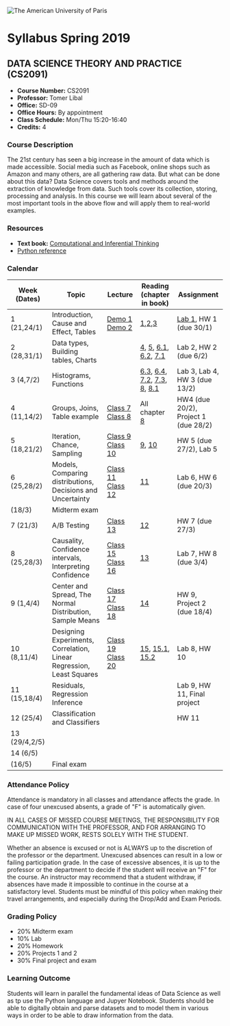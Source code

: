 ![The American University of Paris](https://upload.wikimedia.org/wikipedia/en/4/4c/American_University_of_Paris.png)
# Syllabus Spring 2019
## DATA SCIENCE THEORY AND PRACTICE (CS2091)

* **Course Number:** CS2091
* **Professor:** Tomer Libal
* **Office:** SD-09
* **Office Hours:** By appointment
* **Class Schedule:** Mon/Thu 15:20-16:40
* **Credits:** 4

### Course Description
The 21st century has seen a big increase in the amount of data which is
made accessible. Social media such as
Facebook, online shops such as Amazon and many others, are all gathering
raw data. But what can be done about
this data?
Data Science covers tools and methods around the extraction of knowledge
from data. Such tools cover its
collection, storing, processing and analysis. In this course we will
learn about several of the most important tools in
the above flow and will apply them to real-world examples.

### Resources

* **Text book:** [Computational and Inferential Thinking](https://aup-cs2091.github.io/textbook/)
* [Python
  reference](https://aup-cs2091.github.io/Syllabus/reference.html)

### Calendar

| Week (Dates)  | Topic   | Lecture  | Reading (chapter in book)  | Assignment  |
|---|---|---|---|---|
| 1 (21,24/1)  | Introduction, Cause and Effect, Tables  | [Demo 1](https://jhub.aup.edu/hub/user-redirect/git-pull?repo=https%3A%2F%2Fgithub.com%2FAUP-CS2091%2Fclass&urlpath=notebooks%2Fclass%2Fweek1%2Flec01.ipynb) [Demo 2](https://jhub.aup.edu/hub/user-redirect/git-pull?repo=https%3A%2F%2Fgithub.com%2FAUP-CS2091%2Fclass&urlpath=notebooks%2Fclass%2Fweek1%2Flec02.ipynb)| [1](https://aup-cs2091.github.io/textbook/chapters/01/what-is-data-science),[2](https://aup-cs2091.github.io/textbook/chapters/02/causality-and-experiments),[3](https://aup-cs2091.github.io/textbook/chapters/03/programming-in-python)  | [Lab 1](https://jhub.aup.edu/hub/user-redirect/git-pull?repo=https%3A%2F%2Fgithub.com%2FAUP-CS2091%2Fclass&urlpath=notebooks%2Fclass%2Fweek1%2Flab01%2Flab01.ipynb), HW 1 (due 30/1)  |
| 2 (28,31/1)  | Data types, Building tables, Charts  |   | [4](https://aup-cs2091.github.io/textbook/chapters/04/Data_Types), [5](https://aup-cs2091.github.io/textbook/chapters/05/Sequences), [6.1](https://aup-cs2091.github.io/textbook/chapters/06/1/Sorting_Rows), [6.2](https://aup-cs2091.github.io/textbook/chapters/06/2/Selecting_Rows), [7.1](https://aup-cs2091.github.io/textbook/chapters/07/1/Visualizing_Categorical_Distributions)  | Lab 2, HW 2 (due 6/2)  |
| 3 (4,7/2)  | Histograms, Functions |   | [6.3](https://aup-cs2091.github.io/textbook/chapters/06/3/Example_Trends_in_the_Population_of_the_United_States), [6.4](https://aup-cs2091.github.io/textbook/chapters/06/4/Example_Gender_Ratio_in_the_US_Population), [7.2](https://aup-cs2091.github.io/textbook/chapters/07/2/Visualizing_Numerical_Distributions), [7.3](https://aup-cs2091.github.io/textbook/chapters/07/3/Overlaid_Graphs), [8](https://aup-cs2091.github.io/textbook/chapters/08/Functions_and_Tables), [8.1](https://aup-cs2091.github.io/textbook/chapters/08/1/Applying_a_Function_to_a_Column) | Lab 3, Lab 4, HW 3 (due 13/2)  |
| 4 (11,14/2)  | Groups, Joins, Table example  | [Class 7](https://jhub.aup.edu/hub/user-redirect/git-pull?repo=https%3A%2F%2Fgithub.com%2FAUP-CS2091%2Fclass&urlpath=notebooks%2Fclass%2Fweek4%2Fclass7.ipynb) [Class 8](https://jhub.aup.edu/hub/user-redirect/git-pull?repo=https%3A%2F%2Fgithub.com%2FAUP-CS2091%2Fclass&urlpath=notebooks%2Fclass%2Fweek4%2Fclass8.ipynb)| All chapter [8](https://aup-cs2091.github.io/textbook/chapters/08/Functions_and_Tables)  |  HW4 (due 20/2), Project 1 (due 28/2) |
| 5 (18,21/2)  | Iteration, Chance, Sampling  | [Class 9](https://jhub.aup.edu/hub/user-redirect/git-pull?repo=https%3A%2F%2Fgithub.com%2FAUP-CS2091%2Fclass&urlpath=notebooks%2Fclass%2Fweek5%2Fclass9.ipynb) [Class 10](https://jhub.aup.edu/hub/user-redirect/git-pull?repo=https%3A%2F%2Fgithub.com%2FAUP-CS2091%2Fclass&urlpath=notebooks%2Fclass%2Fweek5%2Fclass10.ipynb) | [9](https://aup-cs2091.github.io/textbook/chapters/09/Randomness), [10](https://aup-cs2091.github.io/textbook/chapters/10/Sampling_and_Empirical_Distributions) | HW 5 (due 27/2), Lab 5  |
| 6 (25,28/2)  | Models, Comparing distributions, Decisions and Uncertainty | [Class 11](https://jhub.aup.edu/hub/user-redirect/git-pull?repo=https%3A%2F%2Fgithub.com%2FAUP-CS2091%2Fclass&urlpath=notebooks%2Fclass%2Fweek6%2Fclass11.ipynb) [Class 12](https://jhub.aup.edu/hub/user-redirect/git-pull?repo=https%3A%2F%2Fgithub.com%2FAUP-CS2091%2Fclass&urlpath=notebooks%2Fclass%2Fweek6%2Fclass12.ipynb) | [11](https://aup-cs2091.github.io/textbook/chapters/11/Testing_Hypotheses)  | Lab 6, HW 6 (due 20/3)  |
| (18/3)  | Midterm exam  |   |   |   |
| 7 (21/3)  | A/B Testing  | [Class 13](https://jhub.aup.edu/hub/user-redirect/git-pull?repo=https%3A%2F%2Fgithub.com%2FAUP-CS2091%2Fclass&urlpath=notebooks%2Fclass%2Fweek7%2Fclass13.ipynb)  | [12](https://aup-cs2091.github.io/textbook/chapters/12/Comparing_Two_Samples) |HW 7 (due 27/3) |
| 8 (25,28/3)  | Causality, Confidence intervals, Interpreting Confidence| [Class 15](https://jhub.aup.edu/hub/user-redirect/git-pull?repo=https%3A%2F%2Fgithub.com%2FAUP-CS2091%2Fclass&urlpath=notebooks%2Fclass%2Fweek8%2Fclass15.ipynb) [Class 16](https://jhub.aup.edu/hub/user-redirect/git-pull?repo=https%3A%2F%2Fgithub.com%2FAUP-CS2091%2Fclass&urlpath=notebooks%2Fclass%2Fweek8%2Fclass16.ipynb) | [13](https://aup-cs2091.github.io/textbook/chapters/13/Estimation)| Lab 7, HW 8 (due 3/4)|
| 9 (1,4/4)  | Center and Spread, The Normal Distribution, Sample Means  |  [Class 17](https://jhub.aup.edu/hub/user-redirect/git-pull?repo=https%3A%2F%2Fgithub.com%2FAUP-CS2091%2Fclass&urlpath=notebooks%2Fclass%2Fweek9%2Fclass17.ipynb) [Class 18](https://jhub.aup.edu/hub/user-redirect/git-pull?repo=https%3A%2F%2Fgithub.com%2FAUP-CS2091%2Fclass&urlpath=notebooks%2Fclass%2Fweek9%2Fclass18.ipynb)|  [14](https://aup-cs2091.github.io/textbook/chapters/14/Why_the_Mean_Matters) | HW 9, Project 2 (due 18/4)  |
| 10 (8,11/4) | Designing Experiments, Correlation, Linear Regression, Least Squares   | [Class 19](https://jhub.aup.edu/hub/user-redirect/git-pull?repo=https%3A%2F%2Fgithub.com%2FAUP-CS2091%2Fclass&urlpath=notebooks%2Fclass%2Fweek10%2Fclass19.ipynb) [Class 20](https://jhub.aup.edu/hub/user-redirect/git-pull?repo=https%3A%2F%2Fgithub.com%2FAUP-CS2091%2Fclass&urlpath=notebooks%2Fclass%2Fweek10%2Fclass20.ipynb) | [15](https://aup-cs2091.github.io/textbook/chapters/15/Prediction), [15.1](https://aup-cs2091.github.io/textbook/chapters/15/1/Correlation), [15.2](https://aup-cs2091.github.io/textbook/chapters/15/2/Regression_Line)  | Lab 8, HW 10  |
| 11 (15,18/4) | Residuals, Regression Inference  |   |  | Lab 9, HW 11, Final project  |
| 12 (25/4) | Classification and Classifiers  |   |  | HW 11 |
| 13 (29/4,2/5)  |  |   |  |  |
| 14 (6/5)  |  |   |  |  |
| (16/5)  | Final exam  |   |   |   |

### Attendance Policy
Attendance is mandatory in all classes and attendance affects the grade. In case of four unexcused absents, a grade of "F" is automatically given.


IN ALL CASES OF MISSED COURSE MEETINGS, THE RESPONSIBILITY FOR
COMMUNICATION WITH THE PROFESSOR, AND FOR ARRANGING TO MAKE UP MISSED
WORK, RESTS SOLELY WITH THE STUDENT.

Whether an absence is excused or not is ALWAYS up to the discretion of
the professor or the department. Unexcused absences can result in a low
or failing participation grade. In the case of excessive absences, it is
up to the professor or the department to decide if the student will
receive an "F" for the course. An instructor may recommend that a
student withdraw, if absences have made it impossible to continue in the
course at a satisfactory level.
Students must be mindful of this policy when making their travel
arrangements, and especially during the Drop/Add and Exam Periods.

### Grading Policy
* 20% Midterm exam
* 10% Lab
* 20% Homework
* 20% Projects 1 and 2
* 30% Final project and exam

### Learning Outcome
Students will learn in parallel the fundamental ideas of Data Science as
well as tp use the Python language and Jupyer Notebook.
Students should be able to digitally obtain and parse
datasets and to model them in various ways in
order to be able to draw information from the data.
